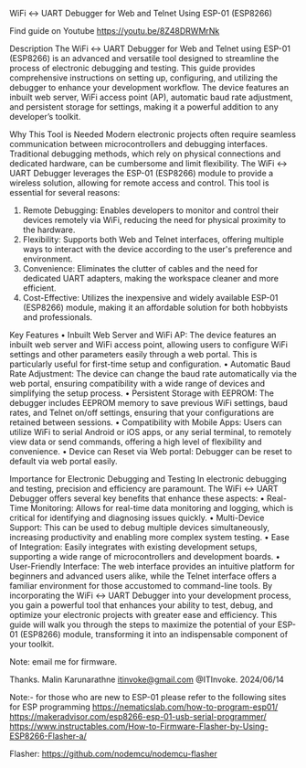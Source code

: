 WiFi <-> UART Debugger for Web and Telnet Using ESP-01 (ESP8266)

Find guide on Youtube
https://youtu.be/8Z48DRWMrNk

Description
The WiFi <-> UART Debugger for Web and Telnet using ESP-01 (ESP8266) is an advanced and versatile tool designed to streamline the process of electronic debugging and testing. This guide provides comprehensive instructions on setting up, configuring, and utilizing the debugger to enhance your development workflow. The device features an inbuilt web server, WiFi access point (AP), automatic baud rate adjustment, and persistent storage for settings, making it a powerful addition to any developer’s toolkit.

Why This Tool is Needed
Modern electronic projects often require seamless communication between microcontrollers and debugging interfaces. Traditional debugging methods, which rely on physical connections and dedicated hardware, can be cumbersome and limit flexibility. The WiFi <-> UART Debugger leverages the ESP-01 (ESP8266) module to provide a wireless solution, allowing for remote access and control. This tool is essential for several reasons:
1.	Remote Debugging: Enables developers to monitor and control their devices remotely via WiFi, reducing the need for physical proximity to the hardware.
2.	Flexibility: Supports both Web and Telnet interfaces, offering multiple ways to interact with the device according to the user's preference and environment.
3.	Convenience: Eliminates the clutter of cables and the need for dedicated UART adapters, making the workspace cleaner and more efficient.
4.	Cost-Effective: Utilizes the inexpensive and widely available ESP-01 (ESP8266) module, making it an affordable solution for both hobbyists and professionals.

Key Features
•	Inbuilt Web Server and WiFi AP: The device features an inbuilt web server and WiFi access point, allowing users to configure WiFi settings and other parameters easily through a web portal. This is particularly useful for first-time setup and configuration.
•	Automatic Baud Rate Adjustment: The device can change the baud rate automatically via the web portal, ensuring compatibility with a wide range of devices and simplifying the setup process.
•	Persistent Storage with EEPROM: The debugger includes EEPROM memory to save previous WiFi settings, baud rates, and Telnet on/off settings, ensuring that your configurations are retained between sessions.
•	Compatibility with Mobile Apps: Users can utilize WiFi to serial Android or iOS apps, or any serial terminal, to remotely view data or send commands, offering a high level of flexibility and convenience.
•	Device can Reset via Web portal: Debugger can be reset to default via web portal easily.

Importance for Electronic Debugging and Testing
In electronic debugging and testing, precision and efficiency are paramount. The WiFi <-> UART Debugger offers several key benefits that enhance these aspects:
•	Real-Time Monitoring: Allows for real-time data monitoring and logging, which is critical for identifying and diagnosing issues quickly.
•	Multi-Device Support: This can be used to debug multiple devices simultaneously, increasing productivity and enabling more complex system testing.
•	Ease of Integration: Easily integrates with existing development setups, supporting a wide range of microcontrollers and development boards.
•	User-Friendly Interface: The web interface provides an intuitive platform for beginners and advanced users alike, while the Telnet interface offers a familiar environment for those accustomed to command-line tools.
By incorporating the WiFi <-> UART Debugger into your development process, you gain a powerful tool that enhances your ability to test, debug, and optimize your electronic projects with greater ease and efficiency. This guide will walk you through the steps to maximize the potential of your ESP-01 (ESP8266) module, transforming it into an indispensable component of your toolkit.

Note: email me for firmware.

Thanks.
Malin Karunarathne
itinvoke@gmail.com
@ITInvoke.
2024/06/14

Note:-
for those who are new to ESP-01 please refer to the following sites for ESP programming
https://nematicslab.com/how-to-program-esp01/
https://makeradvisor.com/esp8266-esp-01-usb-serial-programmer/ 
https://www.instructables.com/How-to-Firmware-Flasher-by-Using-ESP8266-Flasher-a/ 

Flasher:
https://github.com/nodemcu/nodemcu-flasher 


